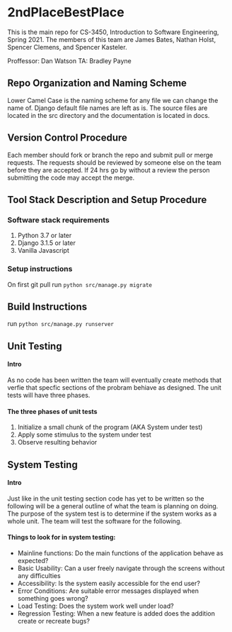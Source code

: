 # 2ndPlaceBestPlace

This is the main repo for CS-3450, Introduction to Software Engineering, Spring 2021.
The members of this team are James Bates, Nathan Holst, Spencer Clemens, and Spencer Kasteler.


Proffessor: Dan Watson
TA: Bradley Payne

## Repo Organization and Naming Scheme
Lower Camel Case is the naming scheme for any file we can change the name of. Django default file names are left as is. The source files are located in the src directory and the documentation is located in docs. 
## Version Control Procedure
Each member should fork or branch the repo and submit pull or merge requests. The requests should be reviewed by someone else on the team before they are accepted. If 24 hrs go by without a review the person submitting the code may accept the merge.
## Tool Stack Description and Setup Procedure
### Software stack requirements
1. Python 3.7 or later
2. Django 3.1.5 or later
3. Vanilla Javascript

### Setup instructions
On first git pull run ```python src/manage.py migrate```
## Build Instructions
run ```python src/manage.py runserver```
## Unit Testing
#### Intro
As no code has been written the team will eventually create methods that verfie that specfic sections of the probram behiave as designed. The unit tests will have three phases.
#### The three phases of unit tests
 1. Initialize a small chunk of the program (AKA System under test)
 2. Apply some stimulus to the system under test
 3. Observe resulting behavior
## System Testing
#### Intro
 Just like in the unit testing section code has yet to be written so the following will be a general outline of what the team is planning on doing. The purpose of the system test is to determine if the system works as a whole unit. The team will test the software for the following.
#### Things to look for in system testing:
* Mainline functions: Do the main functions of the application behave as expected?
* Basic Usability: Can a user freely navigate through the screens without any difficulties
* Accessibility: Is the system easily accessible for the end user?
* Error Conditions: Are suitable error messages displayed when something goes wrong?
* Load Testing: Does the system work well under load?
* Regression Testing: When a new feature is added does the addition create or recreate bugs? 


